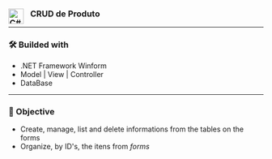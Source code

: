 ### CRUD de Produto <img align="left" alt="C#" width="30px" style="padding-right:10px;" src="https://cdn.jsdelivr.net/gh/devicons/devicon/icons/csharp/csharp-original.svg"/>

---

### 🛠️ Builded with
- .NET Framework Winform
-  Model | View | Controller
-  DataBase

---
### 🎯 Objective
- Create, manage, list and delete informations from the tables on the forms
- Organize, by ID's, the itens from *forms*